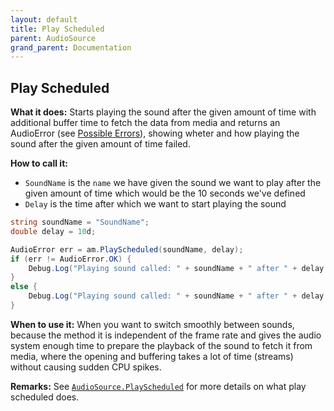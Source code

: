 ```yaml
---
layout: default
title: Play Scheduled
parent: AudioSource
grand_parent: Documentation
---
```


## Play Scheduled
**What it does:**
Starts playing the sound after the given amount of time with additional buffer time to fetch the data from media and returns an AudioError (see [Possible Errors](https://mathewhdyt.github.io/Unity-Audio-Manager/docs/documentation/index/#possible-errors)), showing wheter and how playing the sound after the given amount of time failed.

**How to call it:**
- ```SoundName``` is the ```name``` we have given the sound we want to play after the given amount of time which would be the 10 seconds we've defined
- ```Delay``` is the time after which we want to start playing the sound

```csharp
string soundName = "SoundName";
double delay = 10d;

AudioError err = am.PlayScheduled(soundName, delay);
if (err != AudioError.OK) {
    Debug.Log("Playing sound called: " + soundName + " after " + delay.ToString("0.00") + " failed with error id: " + err);
}
else {
    Debug.Log("Playing sound called: " + soundName + " after " + delay.ToString("0.00") + " seconds succesfull");
}
```

**When to use it:**
When you want to switch smoothly between sounds, because the method it is independent of the frame rate and gives the audio system enough time to prepare the playback of the sound to fetch it from media, where the opening and buffering takes a lot of time (streams) without causing sudden CPU spikes.

**Remarks:**
See [```AudioSource.PlayScheduled```](https://docs.unity3d.com/ScriptReference/AudioSource.PlayScheduled.html) for more details on what play scheduled does.
